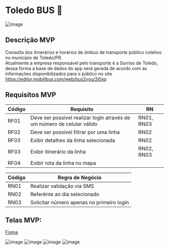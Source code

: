 #  Toledo BUS 🚌

![image](https://user-images.githubusercontent.com/30730216/218342597-d60344d7-395a-47e1-b6bf-727205346257.png)

## Descrição MVP

Consulta dos itinerários e horários de ônibus de transporte público coletivo no município de Toledo/PR.<br>
Atualmente a empresa responsável pelo transporte é a Sorriso de Toledo, dessa forma a base de dados do app será gerada de acordo com as informações disponibilizados para o público no site https://editor.mobilibus.com/web/bus2you/2i0xq

## Requisitos MVP 

Código | Requisito | RN
--- | --- | --- |
RF01 | Deve ser possível realizar login através de um número de celular válido | RN01, RN03 |
RF02 | Deve ser possível filtrar por uma linha | RN02 |
RF03 | Exibir detalhes da linha selecionada | RN02 |
RF03 | Exibir itinerário da linha | RN02, RN03 |
RF04 | Exibir rota da linha no mapa |  |

Código | Regra de Negócio
--- | --- |
RN01 | Realizar validação via SMS |
RN02 | Referênte ao dia selecionado |
RN03 | Solicitar número apenas no primeiro login |

## Telas MVP: 

 [Figma](https://www.figma.com/file/D43gOVmoUQduwvA2CXaH3z/Toledo-BUS)

![image](https://user-images.githubusercontent.com/30730216/218601012-e94adc6b-48fa-4fad-862c-72264a01a70a.png)
![image](https://user-images.githubusercontent.com/30730216/218600995-0a26d12e-6ae5-46cc-9fea-03b7e8b5e52c.png)
![image](https://user-images.githubusercontent.com/30730216/218600982-5da3d70c-e4aa-4425-bb38-8e2a84060fb4.png)
![image](https://user-images.githubusercontent.com/30730216/218600974-c3774f82-2e66-40da-8743-5758465d4ad0.png)

